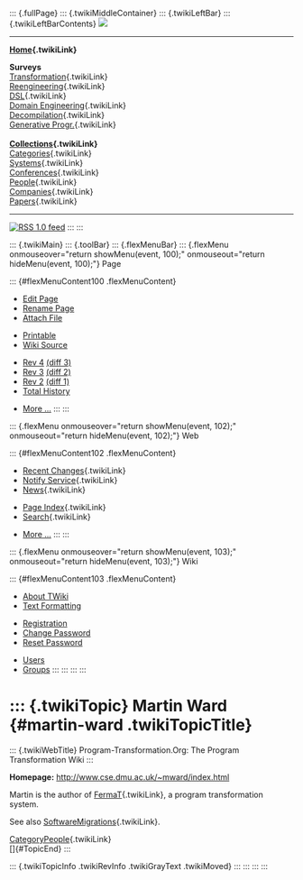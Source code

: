 ::: {.fullPage}
::: {.twikiMiddleContainer}
::: {.twikiLeftBar}
::: {.twikiLeftBarContents}
![](../pub/transformation.gif)

------------------------------------------------------------------------

**[Home](WebHome){.twikiLink}**

**Surveys**\
[Transformation](ProgramTransformation){.twikiLink}\
[Reengineering](ReengineeringWiki){.twikiLink}\
[DSL](DomainSpecificLanguages){.twikiLink}\
[Domain Engineering](DomainEngineering){.twikiLink}\
[Decompilation](DeCompilation){.twikiLink}\
[Generative Progr.](GenerativeProgrammingWiki){.twikiLink}\
\
**[Collections](CategoryCollection){.twikiLink}**\
[Categories](CategoryCategory){.twikiLink}\
[Systems](TransformationSystems){.twikiLink}\
[Conferences](TransformationConferences){.twikiLink}\
[People](TransformationPeople){.twikiLink}\
[Companies](TransformationCompanies){.twikiLink}\
[Papers](CategoryPaper){.twikiLink}

------------------------------------------------------------------------

[![](../pub/rss.gif "RSS 1.0 feed")](WebRss@skin=rss)
:::
:::

::: {.twikiMain}
::: {.toolBar}
::: {.flexMenuBar}
::: {.flexMenu onmouseover="return showMenu(event, 100);" onmouseout="return hideMenu(event, 100);"}
Page

::: {#flexMenuContent100 .flexMenuContent}
-   [Edit
    Page](http://www.program-transformation.org/edit/Transform/MartinWard?t=1536826386)
-   [Rename
    Page](http://www.program-transformation.org/rename/Transform/MartinWard)
-   [Attach
    File](http://www.program-transformation.org/attach/Transform/MartinWard)

<!-- -->

-   [Printable](http://www.program-transformation.org/view/Transform/MartinWard?skin=print.pattern)
-   [Wiki
    Source](http://www.program-transformation.org/view/Transform/MartinWard?skin=text&raw=on&contenttype=text/plain)

<!-- -->

-   [Rev
    4](http://www.program-transformation.org/view/Transform/MartinWard?rev=1.4)
    [(diff 3)](http://www.program-transformation.org/rdiff/Transform/MartinWard?rev1=1.4&rev2=1.3)
-   [Rev
    3](http://www.program-transformation.org/view/Transform/MartinWard?rev=1.3)
    [(diff 2)](http://www.program-transformation.org/rdiff/Transform/MartinWard?rev1=1.3&rev2=1.2)
-   [Rev
    2](http://www.program-transformation.org/view/Transform/MartinWard?rev=1.2)
    [(diff 1)](http://www.program-transformation.org/rdiff/Transform/MartinWard?rev1=1.2&rev2=1.1)
-   [Total
    History](http://www.program-transformation.org/rdiff/Transform/MartinWard)

<!-- -->

-   [More
    \...](http://www.program-transformation.org/oops/Transform/MartinWard?template=oopsmore&param1=1.4&param2=1.4)
:::
:::

::: {.flexMenu onmouseover="return showMenu(event, 102);" onmouseout="return hideMenu(event, 102);"}
Web

::: {#flexMenuContent102 .flexMenuContent}
-   [Recent Changes](WebChanges){.twikiLink}
-   [Notify Service](WebNotify){.twikiLink}
-   [News](WebNews){.twikiLink}

<!-- -->

-   [Page Index](WebIndex){.twikiLink}
-   [Search](WebSearch){.twikiLink}

<!-- -->

-   [More
    \...](http://www.program-transformation.org/oops/Transform/MartinWard?template=oopsmore&param1=1.4&param2=1.4)
:::
:::

::: {.flexMenu onmouseover="return showMenu(event, 103);" onmouseout="return hideMenu(event, 103);"}
Wiki

::: {#flexMenuContent103 .flexMenuContent}
-   [About
    TWiki](http://www.program-transformation.org/view/TWiki/WebHome)
-   [Text
    Formatting](http://www.program-transformation.org/view/TWiki/TextFormattingRules)

<!-- -->

-   [Registration](http://www.program-transformation.org/view/TWiki/TWikiRegistration)
-   [Change
    Password](http://www.program-transformation.org/view/TWiki/ChangePassword)
-   [Reset
    Password](http://www.program-transformation.org/view/TWiki/ResetPassword)

<!-- -->

-   [Users](http://www.program-transformation.org/view/Main/TWikiUsers)
-   [Groups](http://www.program-transformation.org/view/Main/TWikiGroups)
:::
:::
:::
:::

::: {.twikiTopic}
Martin Ward {#martin-ward .twikiTopicTitle}
===========

::: {.twikiWebTitle}
Program-Transformation.Org: The Program Transformation Wiki
:::

**Homepage:** <http://www.cse.dmu.ac.uk/~mward/index.html>

Martin is the author of [FermaT](FermaT){.twikiLink}, a program
transformation system.

See also [SoftwareMigrations](SoftwareMigrations){.twikiLink}.

[CategoryPeople](CategoryPeople){.twikiLink}\
[]{#TopicEnd}
:::

::: {.twikiTopicInfo .twikiRevInfo .twikiGrayText .twikiMoved}
:::
:::
:::
:::
